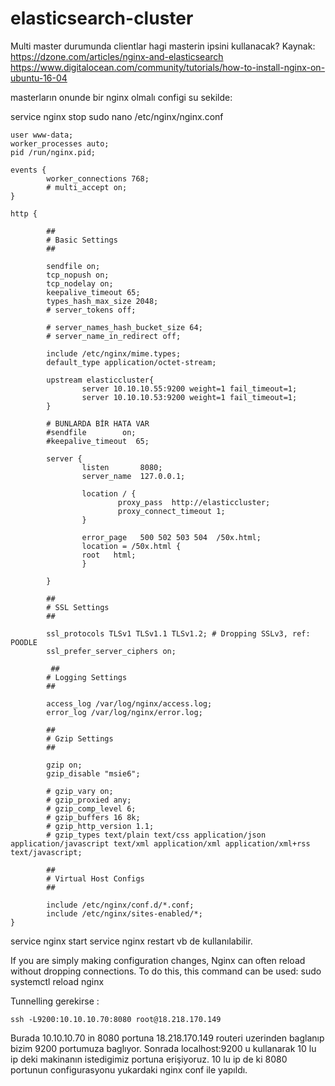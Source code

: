 # elasticsearch-cluster

Multi master durumunda clientlar hagi masterin ipsini kullanacak?
Kaynak: https://dzone.com/articles/nginx-and-elasticsearch
        https://www.digitalocean.com/community/tutorials/how-to-install-nginx-on-ubuntu-16-04

masterların onunde bir nginx olmalı configi su sekilde:

service nginx stop
sudo nano /etc/nginx/nginx.conf

```nginx
user www-data;
worker_processes auto;
pid /run/nginx.pid;

events {
        worker_connections 768;
        # multi_accept on;
}

http {

        ##
        # Basic Settings
        ##

        sendfile on;
        tcp_nopush on;
        tcp_nodelay on;
        keepalive_timeout 65;
        types_hash_max_size 2048;
        # server_tokens off;

        # server_names_hash_bucket_size 64;
        # server_name_in_redirect off;

        include /etc/nginx/mime.types;
        default_type application/octet-stream;

        upstream elasticcluster{
                server 10.10.10.55:9200 weight=1 fail_timeout=1;
                server 10.10.10.53:9200 weight=1 fail_timeout=1;
        }

        # BUNLARDA BİR HATA VAR
        #sendfile        on;
        #keepalive_timeout  65;

        server {
                listen       8080;
                server_name  127.0.0.1;

                location / {
                        proxy_pass  http://elasticcluster;
                        proxy_connect_timeout 1;
                }

                error_page   500 502 503 504  /50x.html;
                location = /50x.html {
                root   html;
                }

        }

        ##
        # SSL Settings
        ##

        ssl_protocols TLSv1 TLSv1.1 TLSv1.2; # Dropping SSLv3, ref: POODLE
        ssl_prefer_server_ciphers on;
        
         ##
        # Logging Settings
        ##

        access_log /var/log/nginx/access.log;
        error_log /var/log/nginx/error.log;

        ##
        # Gzip Settings
        ##

        gzip on;
        gzip_disable "msie6";

        # gzip_vary on;
        # gzip_proxied any;
        # gzip_comp_level 6;
        # gzip_buffers 16 8k;
        # gzip_http_version 1.1;
        # gzip_types text/plain text/css application/json application/javascript text/xml application/xml application/xml+rss text/javascript;

        ##
        # Virtual Host Configs
        ##

        include /etc/nginx/conf.d/*.conf;
        include /etc/nginx/sites-enabled/*;
}

```
service nginx start
service nginx restart vb de kullanılabilir.

If you are simply making configuration changes, Nginx can often reload without dropping connections. To do this, this command can be used:
sudo systemctl reload nginx


Tunnelling gerekirse :
```
ssh -L9200:10.10.10.70:8080 root@18.218.170.149
```

Burada 10.10.10.70 in 8080 portuna 18.218.170.149 routeri uzerinden baglanıp bizim 9200 portumuza baglıyor.
Sonrada localhost:9200 u kullanarak 10 lu ip deki makinanın istedigimiz portuna erişiyoruz.
10 lu ip de ki 8080 portunun configurasyonu yukardaki nginx conf ile yapıldı.

